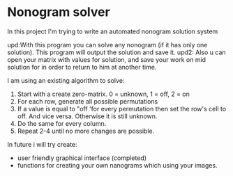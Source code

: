 # Nonogram solver
In this project I'm trying to write an automated nonogram solution system


upd:With this program you can solve any nonogram (if it has only one solution).
This program will output the solution and save it.
upd2: Also u can open your matrix with values for solution, and save your work on mid solution for in order to return to him at another time.


I am using an existing algorithm to solve:
1. Start with a create zero-matrix. 0 = unknown, 1 = off, 2 = on
2. For each row, generate all possible permutations
3. If a value is equal to "off 'for every permutation then set the row's cell to off. And vice versa. Otherwise it is still unknown.
4. Do the same for every column.
5. Repeat 2-4 until no more changes are possible.

In future i will try create: 
- user friendly graphical interface (completed)
- functions for creating your own nanograms which using your images.
